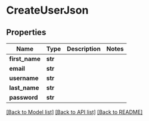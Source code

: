 # CreateUserJson

## Properties
Name | Type | Description | Notes
------------ | ------------- | ------------- | -------------
**first_name** | **str** |  | 
**email** | **str** |  | 
**username** | **str** |  | 
**last_name** | **str** |  | 
**password** | **str** |  | 

[[Back to Model list]](../README.md#documentation-for-models) [[Back to API list]](../README.md#documentation-for-api-endpoints) [[Back to README]](../README.md)


